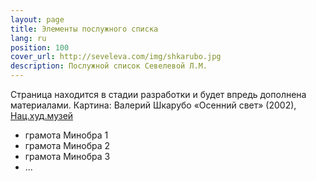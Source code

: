 ```yaml
---
layout: page
title: Элементы послужного списка
lang: ru
position: 100
cover_url: http://seveleva.com/img/shkarubo.jpg
description: Послужной список Севелевой Л.М.
---
```


Страница находится в стадии разработки и будет впредь дополнена материалами.
Картина: Валерий Шкарубо «Осенний свет» (2002), [Нац.худ.музей]( http://www.artmuseum.by/ru/vyst/50-shedevrov-naczionalnogo-xudozhestvennogo-muzeya/v.-f.-shkarubo.-%C2%ABosennij-svet%C2%BB-(2002) )

- грамота Минобра 1
- грамота Минобра 2
- грамота Минобра 3
- ...
